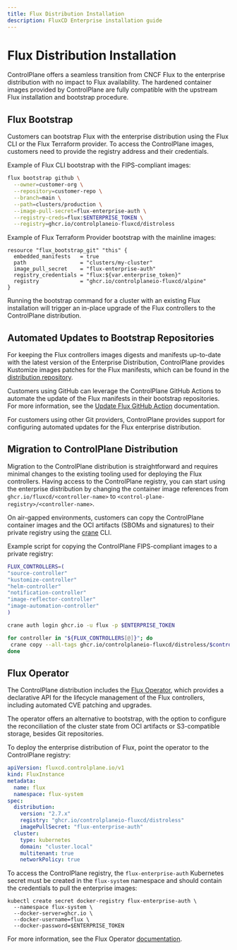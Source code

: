 ```yaml
---
title: Flux Distribution Installation
description: FluxCD Enterprise installation guide
---
```


# Flux Distribution Installation

ControlPlane offers a seamless transition from CNCF Flux to the enterprise distribution with no
impact to Flux availability. The hardened container images provided by ControlPlane are fully
compatible with the upstream Flux installation and bootstrap procedure.

## Flux Bootstrap

Customers can bootstrap Flux with the enterprise distribution using the Flux CLI or the Flux Terraform provider.
To access the ControlPlane images, customers need to provide the registry address and their
credentials.

Example of Flux CLI bootstrap with the FIPS-compliant images:

```bash
flux bootstrap github \
  --owner=customer-org \
  --repository=customer-repo \
  --branch=main \
  --path=clusters/production \
  --image-pull-secret=flux-enterprise-auth \
  --registry-creds=flux:$ENTERPRISE_TOKEN \
  --registry=ghcr.io/controlplaneio-fluxcd/distroless
```

Example of Flux Terraform Provider bootstrap with the mainline images:

```hcl
resource "flux_bootstrap_git" "this" {
  embedded_manifests   = true
  path                 = "clusters/my-cluster"
  image_pull_secret    = "flux-enterprise-auth"
  registry_credentials = "flux:${var.enterprise_token}"
  registry             = "ghcr.io/controlplaneio-fluxcd/alpine"
}
```

Running the bootstrap command for a cluster with an existing Flux installation will trigger
an in-place upgrade of the Flux controllers to the ControlPlane distribution.

## Automated Updates to Bootstrap Repositories

For keeping the Flux controllers images digests
and manifests up-to-date with the latest version of the Enterprise Distribution, ControlPlane
provides Kustomize images patches for the Flux manifests, which can be found in the
[distribution repository](https://github.com/controlplaneio-fluxcd/distribution/tree/main/images).

Customers using GitHub can leverage the ControlPlane GitHub Actions to automate the
update of the Flux manifests in their bootstrap repositories. For more information, see the
[Update Flux GitHub Action](https://github.com/controlplaneio-fluxcd/distribution/tree/main/actions/update/README.md) documentation.

For customers using other Git providers, ControlPlane provides support for configuring
automated updates for the Flux enterprise distribution.

## Migration to ControlPlane Distribution

Migration to the ControlPlane distribution is straightforward and requires minimal changes to the
existing tooling used for deploying the Flux controllers. Having access to the ControlPlane
registry, you can start using the enterprise distribution by changing the container image references
from `ghcr.io/fluxcd/<controller-name>` to `<control-plane-registry>/<controller-name>`.

On air-gapped environments, customers can copy the ControlPlane container images and the
OCI artifacts (SBOMs and signatures) to their private registry using
the [crane](https://github.com/google/go-containerregistry/blob/main/cmd/crane/README.md) CLI.

Example script for copying the ControlPlane FIPS-compliant images to a private registry:

```bash
FLUX_CONTROLLERS=(
"source-controller"
"kustomize-controller"
"helm-controller"
"notification-controller"
"image-reflector-controller"
"image-automation-controller"
)

crane auth login ghcr.io -u flux -p $ENTERPRISE_TOKEN

for controller in "${FLUX_CONTROLLERS[@]}"; do
 crane copy --all-tags ghcr.io/controlplaneio-fluxcd/distroless/$controller  <your-registry>/$controller
done
```

## Flux Operator

The ControlPlane distribution includes the [Flux Operator](../operator/index.md),
which provides a declarative API for the lifecycle management of the Flux controllers, including
automated CVE patching and upgrades.

The operator offers an alternative to bootstrap, with the option to configure the
reconciliation of the cluster state from OCI artifacts or S3-compatible storage, besides Git repositories.

To deploy the enterprise distribution of Flux, point the operator to the ControlPlane registry:

```yaml
apiVersion: fluxcd.controlplane.io/v1
kind: FluxInstance
metadata:
  name: flux
  namespace: flux-system
spec:
  distribution:
    version: "2.7.x"
    registry: "ghcr.io/controlplaneio-fluxcd/distroless"
    imagePullSecret: "flux-enterprise-auth"
  cluster:
    type: kubernetes
    domain: "cluster.local"
    multitenant: true
    networkPolicy: true
```

To access the ControlPlane registry, the `flux-enterprise-auth` Kubernetes secret must be
created in the `flux-system` namespace and should contain the credentials to pull the enterprise images:

```shell
kubectl create secret docker-registry flux-enterprise-auth \
  --namespace flux-system \
  --docker-server=ghcr.io \
  --docker-username=flux \
  --docker-password=$ENTERPRISE_TOKEN
```

For more information, see the Flux Operator [documentation](../operator/index.md).
